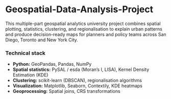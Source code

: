 # Geospatial-Data-Analysis-Project

This multiple-part geospatial analytics university project combines spatial plotting, statistics, clustering, and regionalisation to explain urban patterns and produce decision-ready maps for planners and policy teams across San Diego, Toronto and New York City.


### Technical stack
- **Python:** GeoPandas, Pandas, NumPy
- **Spatial statistics:** PySAL / esda (Moran’s I, LISA), Kernel Density Estimation (KDE)
- **Clustering:** scikit-learn (DBSCAN), regionalisation algorithms
- **Visualization:** Matplotlib, Seaborn, Contextily, KDE heatmaps
- **Geoprocessing:** Spatial joins, CRS transformations
